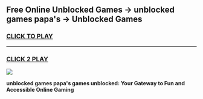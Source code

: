 
## Free Online Unblocked Games → unblocked games papa's → Unblocked Games
<h3>
<a href="https://premium.freeplayer.one?title=unblocked_games_papa's&ref=21F">CLICK TO PLAY</a></h3>
<hr>

<h3>
<a href="https://premium.freeplayer.one?title=unblocked_games_papa's&ref=21F">CLICK 2 PLAY</a>
  
</h3>

<a href="https://premium.freeplayer.one?title=unblocked_games_papa's&ref=21F/"><img src="https://clearcache.store/games.png"></a>


**unblocked games papa's games unblocked: Your Gateway to Fun and Accessible Online Gaming**

